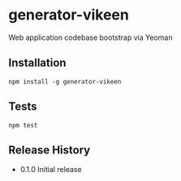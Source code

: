 generator-vikeen
================

Web application codebase bootstrap via Yeoman

## Installation

  `npm install -g generator-vikeen`

## Tests

  `npm test`

## Release History

* 0.1.0 Initial release

